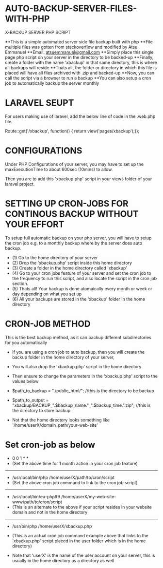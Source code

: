 AUTO-BACKUP-SERVER-FILES-WITH-PHP
===================================
X-BACKUP SERVER PHP SCRIPT

**This is a simple automated server side file backup built with php
**File multiple files was gotten from stackoverflow and modified by Atsu Emmanuel
**Email: atsuemmanuel@gmail.com 
**Simply place this single page php script on your server in the directory to be backed-up
**Finally, create a folder with the name 'xbackup' in that same directory, this is where all backups will reside
**Thats all, the folder or directory in which this file is placed will have all files archived with .zip and backed-up 
**Now, you can call the script via a browser to run a backup
**You can also setup a cron job to automatically backup the server monthly

LARAVEL SEUPT
=================
For users making use of laravel, add the below line of code in the .web.php file.

Route::get('/xbackup', function() { return view('pages/xbackup');});


CONFIGURATIONS
=================
Under PHP Configurations of your server, you may have to set up the maxExecutionTime to about 600sec (10mins) to allow.

Then you are to add this 'xbackup.php' script in your views folder of your laravel project.


SETTING UP CRON-JOBS FOR CONTINOUS BACKUP WITHOUT YOUR EFFORT
==============================================================
To setup full automatic backup on your php server, you will have to setup the cron job e.g. to a monthly backup where by the server does auto backup.

- (1) Go to the home directory of your server
- (2) Drop the 'xbackup.php' script inside this home directory
- (3) Create a folder in the home directory called 'xbackup'
- (4) Go to your cron jobs feature of your server and set the cron job to the frequency to run this script, and also locate the script in the cron job section.
- (5) Thats all! Your backup is done atomaically every month or week or day depending on what you set up
- (6) All your backups are stored in the 'xbackup' folder in the home directory

CRON-JOB METHOD
==================
This is the best backup method, as it can backup different subdirectories for you automatically
- If you are using a cron job to auto backup, then you will create the backup folder in the home directory of your server,
- You will also drop the 'xbackup.php' script in the home directory
- Then ensure to change the parameters in the 'xbackup.php' script to the values below

- $path_to_backup = "./public_html/"; //this is the directory to be backup
- $path_to_output = "xbackup/BACKUP_".$backup_name."_".$backup_time.".zip"; //this is the directory to store backup

- Not that the home directory looks something like '/home/userX/domain_path/your-web-site'


Set cron-job as below 
=======================

- 0 0 1 * *	  
- (Set the above time for 1 month action in your cron job feature)

----------------------

- /usr/local/bin/php /home/userX/path/to/cron/script
- (Set the above cron job command to link to the cron job script)

----------------------

- /usr/local/bin/ea-php99 /home/userX/my-web-site-www/path/to/cron/script
- (This is an alternate to the above if your script resides in your website domain and not in the home directory

----------------------

- /usr/bin/php /home/userX/xbackup.php
- (This is an actual cron job command example above that links to the 'xbackup.php' script placed in the user folder which is in the home directory)

- Note that 'userX' is the name of the user account on your server, this is usually in the home directory as a directory as well







